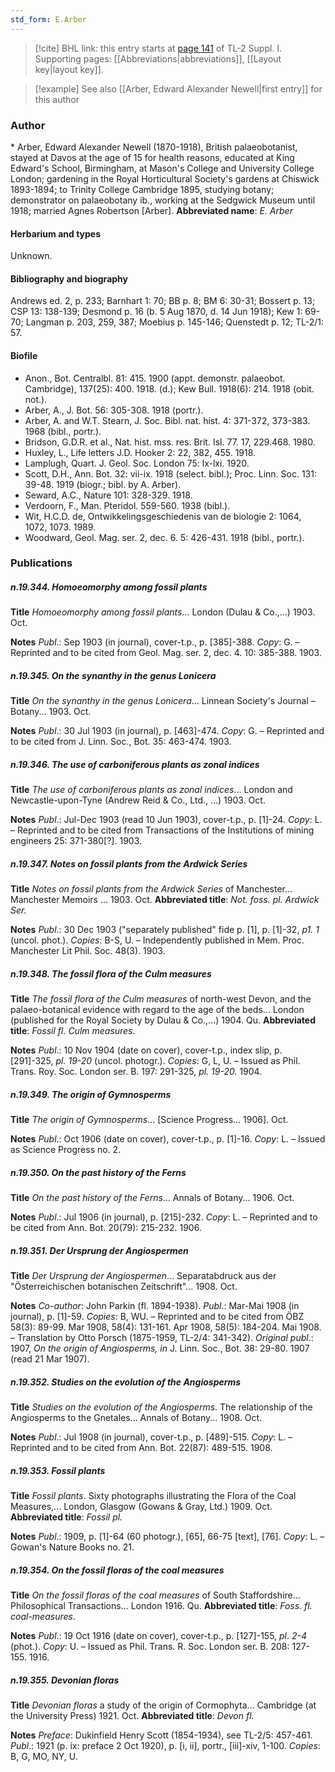 ```yaml
---
std_form: E.Arber
---
```


> [!cite] BHL link: this entry starts at [page 141](https://www.biodiversitylibrary.org/page/33264868) of TL-2 Suppl. I.
> Supporting pages: [[Abbreviations|abbreviations]], [[Layout key|layout key]].

> [!example] See also [[Arber, Edward Alexander Newell|first entry]] for this author

### Author

\* Arber, Edward Alexander Newell (1870-1918), British palaeobotanist, stayed at Davos at the age of 15 for health reasons, educated at King Edward's School, Birmingham, at Mason's College and University College London; gardening in the Royal Horticultural Society's gardens at Chiswick 1893-1894; to Trinity College Cambridge 1895, studying botany; demonstrator on palaeobotany ib., working at the Sedgwick Museum until 1918; married Agnes Robertson \[Arber\]. 
**Abbreviated name**: *E. Arber*

#### Herbarium and types

Unknown.

#### Bibliography and biography

Andrews ed. 2, p. 233; Barnhart 1: 70; BB p. 8; BM 6: 30-31; Bossert p. 13; CSP 13: 138-139; Desmond p. 16 (b. 5 Aug 1870, d. 14 Jun 1918); Kew 1: 69-70; Langman p. 203, 259, 387; Moebius p. 145-146; Quenstedt p. 12; TL-2/1: 57.

#### Biofile

- Anon., Bot. Centralbl. 81: 415. 1900 (appt. demonstr. palaeobot. Cambridge), 137(25): 400. 1918. (d.); Kew Bull. 1918(6): 214. 1918 (obit. not.).
- Arber, A., J. Bot. 56: 305-308. 1918 (portr.).
- Arber, A. and W.T. Stearn, J. Soc. Bibl. nat. hist. 4: 371-372, 373-383. 1968 (bibl., portr.).
- Bridson, G.D.R. et al., Nat. hist. mss. res. Brit. Isl. 77. 17, 229.468. 1980.
- Huxley, L., Life letters J.D. Hooker 2: 22, 382, 455. 1918.
- Lamplugh, Quart. J. Geol. Soc. London 75: lx-lxi. 1920.
- Scott, D.H., Ann. Bot. 32: vii-ix. 1918 (select. bibl.); Proc. Linn. Soc. 131: 39-48. 1919 (biogr.; bibl. by A. Arber).
- Seward, A.C., Nature 101: 328-329. 1918.
- Verdoorn, F., Man. Pteridol. 559-560. 1938 (bibl.).
- Wit, H.C.D. de, Ontwikkelingsgeschiedenis van de biologie 2: 1064, 1072, 1073. 1989.
- Woodward, Geol. Mag. ser. 2, dec. 6. 5: 426-431. 1918 (bibl., portr.).

### Publications

##### n.19.344. Homoeomorphy among fossil plants

**Title**
*Homoeomorphy among fossil plants*... London (Dulau & Co.,...) 1903. Oct.

**Notes**
*Publ*.: Sep 1903 (in journal), cover-t.p., p. \[385\]-388. *Copy*: G. – Reprinted and to be cited from Geol. Mag. ser. 2, dec. 4. 10: 385-388. 1903.

##### n.19.345. On the synanthy in the genus Lonicera

**Title**
*On the synanthy in the genus Lonicera*... Linnean Society's Journal – Botany... 1903. Oct.

**Notes**
*Publ*.: 30 Jul 1903 (in journal), p. \[463\]-474. *Copy*: G. – Reprinted and to be cited from J. Linn. Soc., Bot. 35: 463-474. 1903.

##### n.19.346. The use of carboniferous plants as zonal indices

**Title**
*The use of carboniferous plants as zonal indices*... London and Newcastle-upon-Tyne (Andrew Reid & Co., Ltd., …) 1903. Oct.

**Notes**
*Publ*.: Jul-Dec 1903 (read 10 Jun 1903), cover-t.p., p. \[1\]-24. *Copy*: L. – Reprinted and to be cited from Transactions of the Institutions of mining engineers 25: 371-380\[?\]. 1903.

##### n.19.347. Notes on fossil plants from the Ardwick Series

**Title**
*Notes on fossil plants from the Ardwick Series* of Manchester... Manchester Memoirs ... 1903. Oct.
**Abbreviated title**: *Not. foss. pl. Ardwick Ser.*

**Notes**
*Publ*.: 30 Dec 1903 ("separately published" fide p. \[1\], p. \[1\]-32, *p1. 1* (uncol. phot.). *Copies*: B-S, U. – Independently published in Mem. Proc. Manchester Lit Phil. Soc. 48(3). 1903.

##### n.19.348. The fossil flora of the Culm measures

**Title**
*The fossil flora of the Culm measures* of north-west Devon, and the palaeo-botanical evidence with regard to the age of the beds... London (published for the Royal Society by Dulau & Co.,...) 1904. Qu.
**Abbreviated title**: *Fossil fl. Culm measures*.

**Notes**
*Publ*.: 10 Nov 1904 (date on cover), cover-t.p., index slip, p. \[291\]-325, *pl. 19-20* (uncol. photogr.). *Copies*: G, L, U. – Issued as Phil. Trans. Roy. Soc. London ser. B. 197: 291-325, *pl. 19-20.* 1904.

##### n.19.349. The origin of Gymnosperms

**Title**
*The origin of Gymnosperms*... \[Science Progress... 1906\]. Oct.

**Notes**
*Publ*.: Oct 1906 (date on cover), cover-t.p., p. \[1\]-16. *Copy*: L. – Issued as Science Progress no. 2.

##### n.19.350. On the past history of the Ferns

**Title**
*On the past history of the Ferns*... Annals of Botany... 1906. Oct.

**Notes**
*Publ*.: Jul 1906 (in journal), p. \[215\]-232. *Copy*: L. – Reprinted and to be cited from Ann. Bot. 20(79): 215-232. 1906.

##### n.19.351. Der Ursprung der Angiospermen

**Title**
*Der Ursprung der Angiospermen*... Separatabdruck aus der "Österreichischen botanischen Zeitschrift"... 1908. Oct.

**Notes**
*Co-author*: John Parkin (fl. 1894-1938).
*Publ*.: Mar-Mai 1908 (in journal), p. \[1\]-59. *Copies*: B, WU. – Reprinted and to be cited from ÖBZ 58(3): 89-99. Mar 1908, 58(4): 131-161. Apr 1908, 58(5): 184-204. Mai 1908. – Translation by Otto Porsch (1875-1959, TL-2/4: 341-342).
*Original publ*.: 1907, *On the origin of Angiosperms, in* J. Linn. Soc., Bot. 38: 29-80. 1907 (read 21 Mar 1907).

##### n.19.352. Studies on the evolution of the Angiosperms

**Title**
*Studies on the evolution of the Angiosperms*. The relationship of the Angiosperms to the Gnetales... Annals of Botany... 1908. Oct.

**Notes**
*Publ*.: Jul 1908 (in journal), cover-t.p., p. \[489\]-515. *Copy*: L. – Reprinted and to be cited from Ann. Bot. 22(87): 489-515. 1908.

##### n.19.353. Fossil plants

**Title**
*Fossil plants*. Sixty photographs illustrating the Flora of the Coal Measures,... London, Glasgow (Gowans & Gray, Ltd.) 1909. Oct.
**Abbreviated title**: *Fossil pl.*

**Notes**
*Publ*.: 1909, p. \[1\]-64 (60 photogr.), \[65\], 66-75 \[text\], \[76\]. *Copy*: L. – Gowan's Nature Books no. 21.

##### n.19.354. On the fossil floras of the coal measures

**Title**
*On the fossil floras of the coal measures* of South Staffordshire... Philosophical Transactions... London 1916. Qu.
**Abbreviated title**: *Foss. fl. coal-measures*.

**Notes**
*Publ*.: 19 Oct 1916 (date on cover), cover-t.p., p. \[127\]-155, *pl*. *2-4* (phot.). *Copy*: U. – Issued as Phil. Trans. R. Soc. London ser. B. 208: 127-155. 1916.

##### n.19.355. Devonian floras

**Title**
*Devonian floras* a study of the origin of Cormophyta... Cambridge (at the University Press) 1921. Oct.
**Abbreviated title**: *Devon fl.*

**Notes**
*Preface*: Dukinfield Henry Scott (1854-1934), see TL-2/5: 457-461.
*Publ*.: 1921 (p. ix: preface 2 Oct 1920), p. \[i, ii\], portr., \[iii\]-xiv, 1-100. *Copies*: B, G, MO, NY, U.


